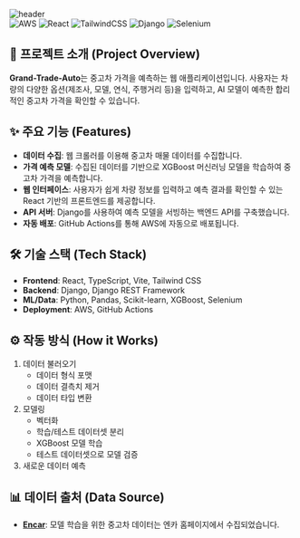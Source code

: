 ![header](https://capsule-render.vercel.app/api?type=rect&color=gradient&height=100&section=header&text=Grand-Trade-Auto&fontSize=45&fontAlign=80&fontAlignY=52)   
![AWS](https://img.shields.io/badge/AWS-%23FF9900.svg?style=for-the-badge&logo=amazon-aws&logoColor=white)
![React](https://img.shields.io/badge/react-%2320232a.svg?style=for-the-badge&logo=react&logoColor=%2361DAFB)
![TailwindCSS](https://img.shields.io/badge/tailwindcss-%2338B2AC.svg?style=for-the-badge&logo=tailwind-css&logoColor=white)
![Django](https://img.shields.io/badge/django-%23092E20.svg?style=for-the-badge&logo=django&logoColor=white)
![Selenium](https://img.shields.io/badge/-selenium-%43B02A?style=for-the-badge&logo=selenium&logoColor=white)

## 🚗 프로젝트 소개 (Project Overview)

**Grand-Trade-Auto**는 중고차 가격을 예측하는 웹 애플리케이션입니다. 사용자는 차량의 다양한 옵션(제조사, 모델, 연식, 주행거리 등)을 입력하고, AI 모델이 예측한 합리적인 중고차 가격을 확인할 수 있습니다.

## ✨ 주요 기능 (Features)

*   **데이터 수집**: 웹 크롤러를 이용해 중고차 매물 데이터를 수집합니다.
*   **가격 예측 모델**: 수집된 데이터를 기반으로 XGBoost 머신러닝 모델을 학습하여 중고차 가격을 예측합니다.
*   **웹 인터페이스**: 사용자가 쉽게 차량 정보를 입력하고 예측 결과를 확인할 수 있는 React 기반의 프론트엔드를 제공합니다.
*   **API 서버**: Django를 사용하여 예측 모델을 서빙하는 백엔드 API를 구축했습니다.
*   **자동 배포**: GitHub Actions를 통해 AWS에 자동으로 배포됩니다.

## 🛠️ 기술 스택 (Tech Stack)

*   **Frontend**: React, TypeScript, Vite, Tailwind CSS
*   **Backend**: Django, Django REST Framework
*   **ML/Data**: Python, Pandas, Scikit-learn, XGBoost, Selenium
*   **Deployment**: AWS, GitHub Actions

## ⚙️ 작동 방식 (How it Works)
1. 데이터 불러오기
    - 데이터 형식 포맷
    - 데이터 결측치 제거
    - 데이터 타입 변환
2. 모델링
    - 벡터화
    - 학습/테스트 데이터셋 분리
    - XGBoost 모델 학습
    - 테스트 데이터셋으로 모델 검증
3. 새로운 데이터 예측

## 📊 데이터 출처 (Data Source)

*   **[Encar](https://car.encar.com/)**: 모델 학습을 위한 중고차 데이터는 엔카 홈페이지에서 수집되었습니다.
